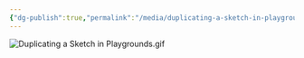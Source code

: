 ```yaml
---
{"dg-publish":true,"permalink":"/media/duplicating-a-sketch-in-playgrounds/","dgShowToc":true}
---
```


![Duplicating a Sketch in Playgrounds.gif](/img/user/Media/Duplicating%20a%20Sketch%20in%20Playgrounds.gif)